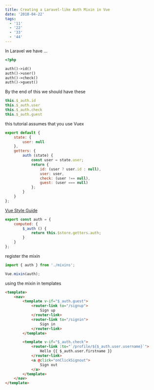 ```yaml
---
title: Creating a Laravel-like Auth Mixin in Vue
date: '2018-04-22'
tags:
  - '11'
  - '22'
  - '33'
  - '44'
---
```


In Laravel we have ...

```php
<?php

auth()->id()
auth()->user()
auth()->check()
auth()->guest()
```

By the end of this we should have these

```js
this.$_auth.id
this.$_auth.user
this.$_auth.check
this.$_auth.guest
```

this tutorial assumes that you use Vuex

```js
export default {
    state: {
        user: null
    },
    getters: {
        auth (state) {
            const user = state.user;
            return {
                id: (user ? user.id : null),
                user: user,
                check: (user !== null),
                guest: (user === null)
            };
        }
    }
};
```

[Vue Style Guide](https://vuejs.org/v2/style-guide/#Private-property-names-essential)

```js
export const auth = {
    computed: {
        $_auth () {
            return this.$store.getters.auth;
        }
    }
};
```

register the mixin

```js
import { auth } from './mixins';

Vue.mixin(auth);
```

using the mixin in templates

```html
<template>
    <nav>
        <template v-if="$_auth.guest">
            <router-link to="/signup">
                Sign up
            </router-link>
            <router-link to="/signin">
                Sign in
            </router-link>
        </template>

        <template v-if="$_auth.check">
            <router-link :to="`/profile/${$_auth.user.username}`">
                Hello {{ $_auth.user.firstname }}
            </router-link>
            <a @click="onClickSignout">
                Sign out
            </a>
        </template>
    </nav>
</template>
```
